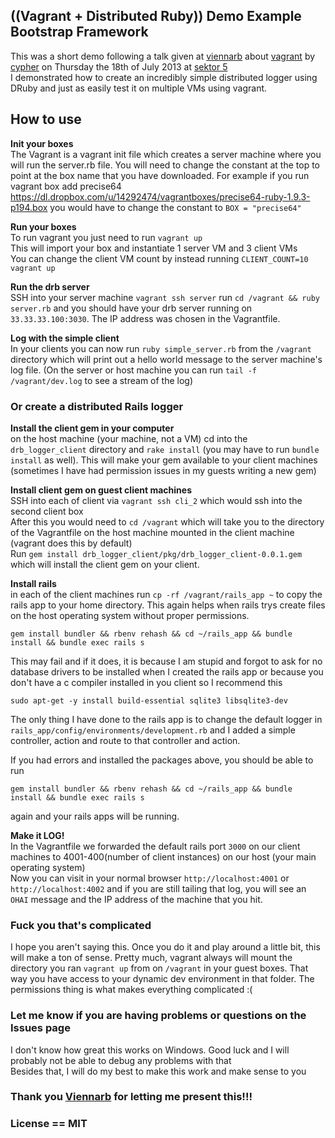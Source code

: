 ## ((Vagrant + Distributed Ruby)) Demo Example Bootstrap Framework
This was a short demo following a talk given at [viennarb](https://github.com/vienna-rb) about [vagrant](http://vagrantup.com) by [cypher](https://github.com/cypher) on Thursday the 18th of July 2013 at [sektor 5](http://www.sektor5.at/)  
I demonstrated how to create an incredibly simple distributed logger using DRuby and just as easily test it on multiple VMs using vagrant.

## How to use
__Init your boxes__  
The Vagrant is a vagrant init file which creates a server machine where you will run the server.rb file. You will need to change the constant at the top to point at the box name that you have downloaded. For example if you run
    vagrant box add precise64 https://dl.dropbox.com/u/14292474/vagrantboxes/precise64-ruby-1.9.3-p194.box
you would have to change the constant to  `BOX = "precise64"`   

__Run your boxes__  
To run vagrant you just need to run `vagrant up`  
This will import your box and instantiate 1 server VM and 3 client VMs  
You can change the client VM count by instead running `CLIENT_COUNT=10 vagrant up`

__Run the drb server__  
SSH into your server machine `vagrant ssh server` run `cd /vagrant && ruby server.rb` and you should have your drb server running on `33.33.33.100:3030`. The IP address was chosen in the Vagrantfile.

__Log with the simple client__  
In your clients you can now run `ruby simple_server.rb` from the `/vagrant` directory which will print out a hello world message to the server machine's log file. (On the server or host machine you can run `tail -f /vagrant/dev.log` to see a stream of the log)

### Or create a distributed Rails logger
__Install the client gem in your computer__  
on the host machine (your machine, not a VM) cd into the `drb_logger_client` directory and `rake install` (you may have to run `bundle install` as well). This will make your gem available to your client machines (sometimes I have had permission issues in my guests writing a new gem)

__Install client gem on guest client machines__  
SSH into each of client via `vagrant ssh cli_2` which would ssh into the second client box  
After this you would need to `cd /vagrant` which will take you to the directory of the Vagrantfile on the host machine mounted in the client machine (vagrant does this by default)  
Run `gem install drb_logger_client/pkg/drb_logger_client-0.0.1.gem` which will install the client gem on your client.

__Install rails__  
in each of the client machines run `cp -rf /vagrant/rails_app ~` to copy the rails app to your home directory. This again helps when rails trys create files on the host operating system without proper permissions.  

    gem install bundler && rbenv rehash && cd ~/rails_app && bundle install && bundle exec rails s

This may fail and if it does, it is because I am stupid and forgot to ask for no database drivers to be installed when I created the rails app or because you don't have a c compiler installed in you client so I recommend this

    sudo apt-get -y install build-essential sqlite3 libsqlite3-dev

The only thing I have done to the rails app is to change the default logger in `rails_app/config/environments/development.rb` and I added a simple controller, action and route to that controller and action.

If you had errors and installed the packages above, you should be able to run  

    gem install bundler && rbenv rehash && cd ~/rails_app && bundle install && bundle exec rails s

again and your rails apps will be running.

__Make it LOG!__  
In the Vagrantfile we forwarded the default rails port `3000` on our client machines to 4001-400(number of client instances) on our host (your main operating system)  
Now you can visit in your normal browser `http://localhost:4001` or `http://localhost:4002` and if you are still tailing that log, you will see an `OHAI` message and the IP address of the machine that you hit.

### Fuck you that's complicated
I hope you aren't saying this. Once you do it and play around a little bit, this will make a ton of sense. Pretty much, vagrant always will mount the directory you ran `vagrant up` from on `/vagrant` in your guest boxes. That way you have access to your dynamic dev environment in that folder. The permissions thing is what makes everything complicated :(

### Let me know if you are having problems or questions on the Issues page
I don't know how great this works on Windows. Good luck and I will probably not be able to debug any problems with that  
Besides that, I will do my best to make this work and make sense to you

### Thank you [Viennarb](https://github.com/vienna-rb) for letting me present this!!!

### License == MIT
